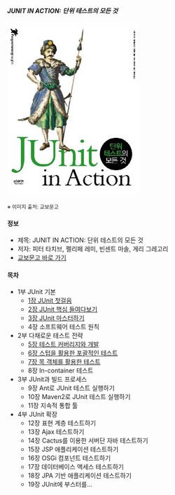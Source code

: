 ##### JUNIT IN ACTION: 단위 테스트의 모든 것

<img src="thumbnail.jpg" width="300">

<sub>※ 이미지 출처: 교보문고</sub>

#### 정보

- 제목: JUNIT IN ACTION: 단위 테스트의 모든 것
- 저자: 피터 타치브, 펠리페 레미, 빈센트 마솔, 게리 그레고리
- [교보문고 바로 가기](https://product.kyobobook.co.kr/detail/S000001032910)

#### 목차
- 1부 JUnit 기본 
  - [1장 JUnit 첫걸음](chapter01/README.md)
  - [2장 JUnit 핵심 들여다보기](chapter02/README.md)
  - [3장 JUnit 마스터하기](chapter03/README.md)
  - 4장 소프트웨어 테스트 원칙
- 2부 다채로운 테스트 전략
  - [5장 테스트 커버리지와 개발](chapter05/README.md)
  - [6장 스텁을 활용한 포괄적인 테스트](chapter06/README.md)
  - [7장 목 객체를 활용한 테스트](chapter07/README.md)
  - 8장 In-container 테스트
- 3부 JUnit과 빌드 프로세스
  - 9장 Ant로 JUnit 테스트 실행하기
  - 10장 Maven2로 JUnit 테스트 실행하기
  - 11장 지속적 통합 툴
- 4부 JUnit 확장
  - 12장 표현 계층 테스트하기
  - 13장 Ajax 테스트하기
  - 14장 Cactus를 이용한 서버단 자바 테스트하기
  - 15장 JSP 애플리케이션 테스트하기
  - 16장 OSGi 컴포넌트 테스트하기
  - 17장 데이터베이스 액세스 테스트하기
  - 18장 JPA 기반 애플리케이션 테스트하기
  - 19장 JUnit에 부스터를...
